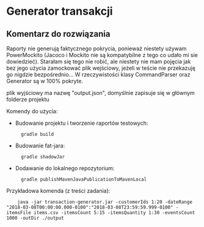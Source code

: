 # Generator transakcji

## Komentarz do rozwiązania

Raporty nie generują faktycznego pokrycia, ponieważ niestety używam PowerMockito (Jacoco i Mockito nie są kompatybilne z tego co udało mi sie dowiedzieć). Starałam się tego nie robić, ale niestety nie mam pojęcia jak bez jego użycia zamockować plik wejściowy, jeżeli w teście nie przekazuję go nigdzie bezpośrednio... W rzeczywistości klasy CommandParser oraz Generator są w 100% pokryte. 

plik wyjściowy ma nazwę "output.json", domyślnie zapisuje się w głównym folderze projektu

Komendy do użycia:

- Budowanie projektu i tworzenie raportów testowych:

        gradle build

- Budowanie fat-jara:
    
        gradle shadowJar
    
- Dodawanie do lokalnego repozytorium:

        gradle publishMavenJavaPublicationToMavenLocal
        
Przykładowa komenda (z treści zadania):

        java -jar transaction-generator.jar -customerIds 1:20 -dateRange "2018-03-08T00:00:00.000-0100":"2018-03-08T23:59:59.999-0100" -itemsFile items.csv -itemsCount 5:15 -itemsQuantity 1:30 -eventsCount 1000 -outDir ./output




